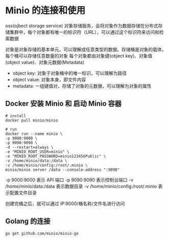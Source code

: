 # Minio 的连接和使用

oss(ojbect storage service) 对象存储服务，会将对象作为数据存储在分布式存储集群中，每个对象都有唯一的标识符（URL），可以通过这个标识符来访问和检索数据

对象是对象存储的基本单元，可以理解成任意类型的数据。存储桶是对象的载体，每个桶可以存储任意数量的对象
每个对象都由对象键(object key)、对象值(object value)、对象元数据(Metadata) 
* object key: 对象于对象桶中的唯一标识，可以理解为路径
* object value: 对象本身，即文件内容
* metadata: 一组键值对，存储了对象的元数据，可以理解为对象的属性

## Docker 安装 Minio 和 启动 Minio 容器
```shell
# install
docker pull minio/minio

# run
docker run --name minio \
-p 9000:9000 \
-p 9090:9090 \
-d --restart=always \
-e "MINIO_ROOT_USER=minio" \
-e "MINIO_ROOT_PASSWORD=minio123456Public" \
-v /home/minio/data:/data \
-v /home/minio/config:/root/.minio \
minio/minio server /data --console-address ":9090"
```

-p 9000:9000 表示 API 端口
-p 9090:9090 表示控制台端口
-v /home/minio/data:/data 表示数据目录
-v /home/minio/config:/root/.minio 表示配置文件目录

创建完桶之后，就可以通过
IP:9000/桶名称/文件名进行访问

## Golang 的连接
```
go get github.com/minio/minio-go
```
